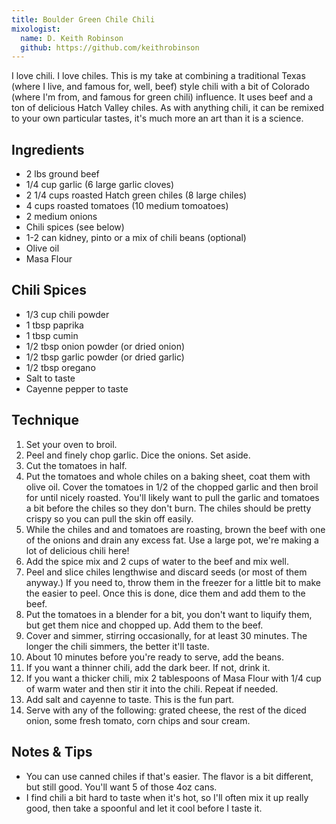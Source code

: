 ```yaml
---
title: Boulder Green Chile Chili
mixologist:
  name: D. Keith Robinson
  github: https://github.com/keithrobinson
---
```


I love chili. I love chiles. This is my take at combining a traditional Texas (where I live, and famous for, well, beef) style chili with a bit of Colorado (where I'm from, and famous for green chili) influence. It uses beef and a ton of delicious Hatch Valley chiles. As with anything chili, it can be remixed to your own particular tastes, it's much more an art than it is a science.

Ingredients
-----------
* 2 lbs ground beef
* 1/4 cup garlic (6 large garlic cloves)
* 2 1/4 cups roasted Hatch green chiles (8 large chiles)
* 4 cups roasted tomatoes (10 medium tomoatoes)
* 2 medium onions
* Chili spices (see below)
* 1-2 can kidney, pinto or a mix of chili beans (optional)
* Olive oil
* Masa Flour

Chili Spices
-----------
* 1/3 cup chili powder
* 1 tbsp paprika
* 1 tbsp cumin
* 1/2 tbsp onion powder (or dried onion)
* 1/2 tbsp garlic powder (or dried garlic)
* 1/2 tbsp oregano
* Salt to taste
* Cayenne pepper to taste


Technique
-----------

1. Set your oven to broil.
2. Peel and finely chop garlic. Dice the onions. Set aside.
3. Cut the tomatoes in half.
4. Put the tomatoes and whole chiles on a baking sheet, coat them with olive oil. Cover the tomatoes in 1/2 of the chopped garlic and then broil for until nicely roasted. You'll likely want to pull the garlic and tomatoes a bit before the chiles so they don't burn. The chiles should be pretty crispy so you can pull the skin off easily.
5. While the chiles and and tomatoes are roasting, brown the beef with one of the onions and drain any excess fat. Use a large pot, we're making a lot of delicious chili here!
6. Add the spice mix and 2 cups of water to the beef and mix well.
7. Peel and slice chiles lengthwise and discard seeds (or most of them anyway.) If you need to, throw them in the freezer for a little bit to make the easier to peel. Once this is done, dice them and add them to the beef.
8. Put the tomatoes in a blender for a bit, you don't want to liquify them, but get them nice and chopped up. Add them to the beef.
9. Cover and simmer, stirring occasionally, for at least 30 minutes. The longer the chili simmers, the better it'll taste.
10. About 10 minutes before you're ready to serve, add the beans.
11. If you want a thinner chili, add the dark beer. If not, drink it.
12. If you want a thicker chili, mix 2 tablespoons of Masa Flour with 1/4 cup of warm water and then stir it into the chili. Repeat if needed.
13. Add salt and cayenne to taste. This is the fun part.
14. Serve with any of the following: grated cheese, the rest of the diced onion, some fresh tomato, corn chips and sour cream.

Notes & Tips
-----------
* You can use canned chiles if that's easier. The flavor is a bit different, but still good. You'll want 5 of those 4oz cans.
* I find chili a bit hard to taste when it's hot, so I'll often mix it up really good, then take a spoonful and let it cool before I taste it.
